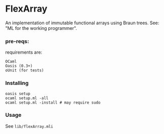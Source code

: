 # FlexArray

An implementation of immutable functional arrays using Braun trees.
See: "ML for the working programmer".

### pre-reqs:

requirements are:
```
OCaml
Oasis (0.3+)
oUnit (for tests)
```

### Installing

```
oasis setup
ocaml setup.ml -all
ocaml setup.ml -install # may require sudo
```

### Usage

See `lib/flexArray.mli`

